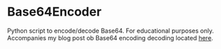 # Base64Encoder

Python script to encode/decode Base64. For educational purposes only. Accompanies my blog post ob Base64 encoding decoding located [here](). 
